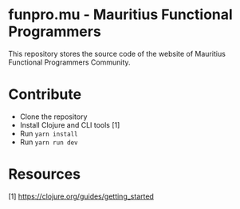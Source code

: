 funpro.mu - Mauritius Functional Programmers
============================================

This repository stores the source code of the website of
Mauritius Functional Programmers Community.

Contribute
==========

- Clone the repository
- Install Clojure and CLI tools [1]
- Run `yarn install`
- Run `yarn run dev`

Resources
=========

[1] https://clojure.org/guides/getting_started
